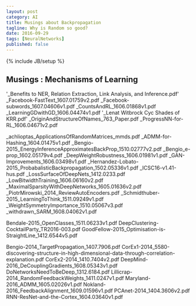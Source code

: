 ```yaml
---
layout: post
category: AI
title: Musings about Backpropagation
tagline: Why is Random so good?
date: 2016-09-29
tags: [NeuralNetworks]
published: false
---
```

{% include JB/setup %}



Musings : Mechanisms of Learning
------------------------------------------------

'_Benefits to NER, Relation Extraction, Link Analysis, and Inference.pdf'
_Facebook-FastText_1607.01759v2.pdf
_Facebook-subwords_1607.04606v1.pdf
_CountsAndRL_1606.01868v1.pdf
_LearningGDwithGD_1606.04474v1.pdf
'_Lenat Witbrock Cyc Shades of KRR.pdf'
_OriginAndStructureOfNames_763_Paper.pdf
_ProgressNN-for-RL_1606.04671v2.pdf

_achlioptas_ApplicationsOfRandomMatrices_mmds.pdf
_ADMM-for-Hashing_1604.01475v1.pdf
_Bengio-2015_EnergyInferenceApproximatesBackProp_1510.02777v2.pdf
_Bengio_e-prop_1602.05179v4.pdf
_DeepWeightRobustness_1606.01981v1.pdf
_GAN-Improvements_1606.03498v1.pdf
_Hernandez-Lobato-2015_ProbabalisticBackpropagation_1502.05336v1.pdf
_ICSC16-v1.41-hus.pdf
_LossSurfaceOfDeepNets_1412.0233.pdf
_LowBitwidthTraining_1606.06160v2.pdf
_MaximalSparsityWithDeepNetworks_1605.01636v2.pdf
_PiotrMirowski_2014_ReviewAutoEncoders.pdf
_Schmidthuber-2015_LearningToThink_1511.09249v1.pdf
_WeightSymmetryImportance_1510.05067v3.pdf
_withdrawn_SARM_1608.04062v1.pdf


Bendale-2015_OpenClasses_1511.06233v1.pdf
DeepClustering-CocktailParty_TR2016-003.pdf
GoodFellow-2015_Optimisation-is-StraightLine_1412.6544v5.pdf

Bengio-2014_TargetPropagation_1407.7906.pdf
CorEx1-2014_5580-discovering-structure-in-high-dimensional-data-through-correlation-explanation.pdf
CorEx2-2014_1410.7404v2.pdf
DeepMind-2016_DeCouplingGradients_1608.05343v1.pdf
DoNetworksNeedToBeDeep_1312.6184.pdf
Lillicrap-2014_RandomFeedbackWeights_1411.0247v1.pdf
Maryland-2016_ADMM_1605.02026v1.pdf
Nokland-2016_FeedbackAlignment_1609.01596v1.pdf
PCAnet-2014_1404.3606v2.pdf
RNN-ResNet-and-the-Cortex_1604.03640v1.pdf
